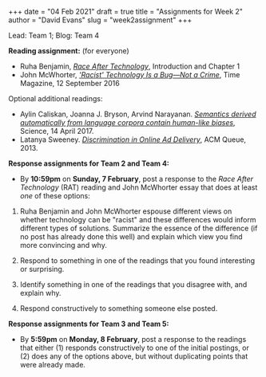 +++
date = "04 Feb 2021"
draft = true
title = "Assignments for Week 2"
author = "David Evans"
slug = "week2assignment"
+++

Lead: Team 1; Blog: Team 4

**Reading assignment:** (for everyone)

- Ruha Benjamin, [_Race After Technology_](https://www.ruhabenjamin.com/race-after-technology), Introduction and Chapter 1 
- John McWhorter, [_'Racist' Technology Is a Bug—Not a Crime_](https://time.com/4475627/is-technology-capable-of-being-racist/), Time Magazine, 12 September 2016

Optional additional readings:

- Aylin Caliskan, Joanna J. Bryson, Arvind Narayanan. [_Semantics derived automatically from language corpora contain human-like biases_](/docs/caliskan-language-biases.pdf), Science, 14 April 2017.
- Latanya Sweeney. [_Discrimination in Online Ad Delivery_](/sweeney-discrimination-ads.pdf), ACM Queue, 2013.

**Response assignments for Team 2 and Team 4:**

- By **10:59pm** on **Sunday, 7 February**, post a response to the
  _Race After Technology_ (RAT) reading and John McWhorter essay that
  does at least _one_ of these options:

1. Ruha Benjamin and John McWhorter espouse different views on whether
technology can be "racist" and these differences would inform
different types of solutions. Summarize the essence of the difference
(if no post has already done this well) and explain which view you
find more convincing and why.

2. Respond to something in one of the readings that you found
interesting or surprising.


3. Identify something in one of the readings that you disagree with,
and explain why.

4. Respond constructively to something someone else posted.

**Response assignments for Team 3 and Team 5:**

- By **5:59pm** on **Monday, 8 February**, post a response to the
  readings that either (1) responds constructively to one of the
  initial postings, or (2) does any of the options above, but without
  duplicating points that were already made.
